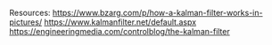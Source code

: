 Resources:
https://www.bzarg.com/p/how-a-kalman-filter-works-in-pictures/
https://www.kalmanfilter.net/default.aspx
https://engineeringmedia.com/controlblog/the-kalman-filter

